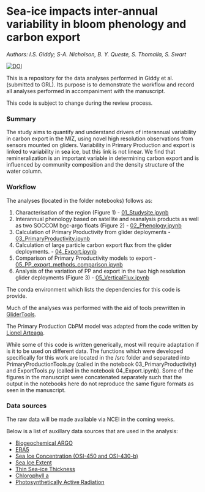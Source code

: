 # Sea-ice impacts inter-annual variability in bloom phenology and carbon export
*Authors: I.S. Giddy; S-A. Nicholson, B. Y. Queste, S. Thomalla, S. Swart*

[![DOI](https://zenodo.org/badge/5655923.svg)](https://zenodo.org/badge/latestdoi/5655923)

This is a repository for the data analyses performed in Giddy et al. (submitted to GRL). Its purpose is to demonstrate the workflow and record all analyses performed in accompaniment with the manuscript.

This code is subject to change during the review process. 

### Summary 

The study aims to quantify and understand drivers of interannual variability in carbon export in the MIZ, using novel high resolution observations from sensors mounted on gliders. Variability in Primary Production and export is linked to variability in sea ice, but this link is not linear. We find that remineralization is an important variable in determining carbon export and is influenced by community composition and the density structure of the water column.  

### Workflow

The analyses (located in the folder notebooks) follows as:  

1) Characterisation of the region   (Figure 1) - [01_Studysite.ipynb](notebooks/01_Studysite.ipynb)
2) Interannual phenology based on satellite and reanalysis products as well as two SOCCOM bgc-argo floats   (Figure 2) - [02_Phenology.ipynb](notebooks/02_Phenology.ipynb)
3) Calculation of Primary Productivity from glider deployments  - [03_PrimaryProductivity.ipynb](notebooks/03_PrimaryProductivity.ipynb)
4) Calculation of large particle carbon export flux from the glider deployments. - [04_Export.ipynb](notebooks/04_Export.ipynb)
5) Comparison of Primary Prroductivity models to export - [05_PP_export_methods_comparison.ipynb](/notebooks/05_PP_export_methods_comparison.ipynb)
6) Analysis of the variation of PP and export in the two high resolution glider deployments   (Figure 3) - [05_VerticalFlux.ipynb](/notebooks/05_VerticalFlux.ipynb)

The conda environment which lists the dependencies for this code is provide.

Much of the analyses was performed with the aid of tools prewritten in [GliderTools](https://github.com/GliderToolsCommunity/GliderTools). 

The Primary Production CbPM model was adapted from the code written by [Lionel Arteaga](https://github.com/artlionel/SOCCOM_BGC_Float_data_public).  

While some of this code is written generically, most will require adaptation if is it to be used on different data. The functions which were developed specifically for this work are located in the /src folder and separated into PrimaryProductionTools.py (called in the notebook 03_PrimaryProductivity) and ExportTools.py (called in the notebook 04_Export.ipynb). Some of the figures in the manuscript were concatenated separately such that the output in the notebooks here do not reproduce the same figure formats as seen in the manuscript.     

### Data sources

The raw data will be made available via NCEI in the coming weeks. 

Below is a list of auxillary data sources that are used in the analysis:

   - [Biogeochemical ARGO](http://www.argo.ucsd.edu)
   - [ERA5](https://cds.climate.copernicus.eu/cdsapp#!/dataset/reanalysis-era5-single-levels?tab=overview)
   - [Sea Ice Concentration (OSI-450 and OSI-430-b)](http://osisaf.met.no/p/ice/ice_conc_reprocessed.html)
   - [Sea Ice Extent](https://nsidc.org/data/G02135/versions/3)
   - [Thin Sea-ice Thickness](https://seaice.uni-bremen.de/data)
   - [Chlorophyll a](https://www.oceancolour.org/)
   - [Photosynthetically Active Radiation](https://oceandata.sci.gsfc.nasa.gov/)
    
